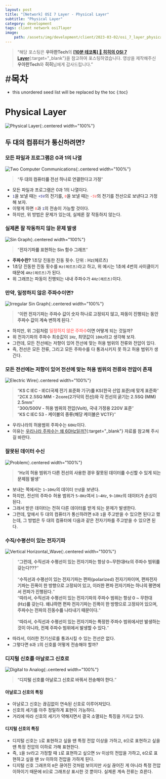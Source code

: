 ```yaml
---
layout: post
title: "[Network] OSI 7 Layer - Physical Layer"
subtitle: "Physical Layer"
category: development
tags: client network osi7layer
image:
    path: /assets/img/development/client/2023-03-02/osi_7_layer_physical_layer_cover.png
---
```


> “해당 포스팅은 **우아한Tech**의 [**[10분 테코톡] 🔮 히히의 OSI 7 Layer**](https://www.youtube.com/watch?v=1pfTxp25MA8&t=35s){:target="_blank"}을 참고하여 포스팅하였습니다. 영상을 제작해주신 **우아한Tech**와 **히히**님에게 감사드립니다.”

<span style="font-size:30px;">\#**목차**</span>

* this unordered seed list will be replaced by the toc
{:toc}

# Physical Layer
![Physical Layer](/assets/img/development/client/2023-03-02/physical_layer_main.png){:.centered width="100%"}

## 두 대의 컴퓨터가 통신하려면?
### 모든 파일과 프로그램은 0과 1의 나열
![Two Computer Communications](/assets/img/development/client/2023-03-02/2_computer_communications.png){:.centered width="100%"}
> “**두 대의 컴퓨터를 전선 하나로 연결한다고 가정**”

- 모든 파일과 프로그램은 0과 1의 나열이다.
- <span style="color:#6667AB">**`1`**</span>을 보낼 때는 <span style="color:#6667AB">**`+5V`**</span>의 전기를, <span style="color:#ff8080">**`0`**</span>을 보낼 때는 <span style="color:#ff8080">**`-5V`**</span>의 전기를 전선으로 보낸다고 가정해 보자.
- 이렇게 하면 <span style="color:#ff8080">**`0`**</span>과 <span style="color:#6667AB">**`1`**</span>의 전송이 가능할 것이다.
- 하지만, 위 방법은 문제가 있는데, 실제론 잘 작동하지 않는다.

### 실제론 잘 작동하지 않는 문제 발생
![Sin Graph](/assets/img/development/client/2023-03-02/sin_graph.png){:.centered width="100%"}
> “**전자기파를 표현하는 Sin 함수 그래프**”

- **주파수란?** 1초당 진동한 진동 횟수. 단위 : Hz(헤르츠)
- 1초당 진동한 진동 횟수를 `Hz(헤르츠)`라고 하고, 위 예시는 1초에 4번의 사이클이기 때문에 `4Hz(헤르츠)`가 된다. 
- 위 그래프는 파동이 진행되는 내내 주파수가 `4Hz(헤르츠)`이다.

### 만약, 일정하지 않은 주파수이면?
![Irregular Sin Graph](/assets/img/development/client/2023-03-02/irregular_sin_graph.png){:.centered width="100%"}
> “**이런 전자기파는 주파수 값이 숫자 하나로 고정되지 않고, 파동이 진행되는 동안 주파수 값이 계속 변하게 된다.**”

- 하지만, 위 그림처럼 <span style="color:#ff8080">**일정하지 않은 주파수**</span>이면 어떻게 되는 것일까?
- 위 전자기파의 주파수 최솟값이 `1Hz`, 최댓값이 `10Hz`라고 생각해 보자.
- 그런데, 모든 전선에는 저항이 있어 전선에 맞는 허용 범위의 전류와 전압이 있다. 
- 즉, 전선은 모든 전류, 그리고 모든 주파수를 다 통과시키지 못 하고 허용 범위가 생긴다.

### 모든 전선에는 저항이 있어 전선에 맞는 허용 범위의 전류와 전압이 존재
  ![Electric Wire](/assets/img/development/client/2023-03-02/electric_wire.png){:.centered width="100%"}
> “**KS C IEC - IEC(국제 전기 표준화 기구)를 KS(한국 산업 표준)에 맞게 표준화**”<br>
> “**2CX 2.5SQ MM - 2core(2가닥의 전선)와 각 전선의 굵기는 2.5SQ (MM) 2.5mm**”<br>
> “**300/500V - 허용 범위의 전압(Volt), 국내 가정용 220V 표준**”<br>
> “**KS C IEC 53 - 케이블의 종류(해당 케이블은 VCTF)**”

- 우리나라의 허용범위 주파수는 `60Hz`이다.
- 이유는 [우리나라 주파수는 왜 60Hz일까?](http://www.keaj.kr/news/articleView.html?idxno=3608){:target="_blank"} 자료를 참고해 주시길 바란다.

### 잘못된 데이터 수신
![Problem](/assets/img/development/client/2023-03-02/problem_1.png){:.centered width="100%"}
> “**Hz의 허용 범위가 다른 전선의 사용한 경우 잘못된 데이터를 수신할 수 있게 되는 문제점 발생**”<br>

- 보내는 쪽에서는 `1~10Hz`의 데이터 `안녕`을 보낸다.
- 하지만, 전선의 주파수 허용 범위가 `5~8Hz`여서 `1~4Hz`, `9~10Hz`의 데이터가 손상이 된다.
- 그래서 받은 데이터는 전혀 다른 데이터를 받게 되는 문제가 발생한다.
- 그런데, 앞에서 두 대의 컴퓨터가 통신하려면 `0`과 `1`을 주고받을 수 있으면 된다고 했는데, 그 방법은 두 대의 컴퓨터에 다음과 같은 전자기파를 주고받을 수 있으면 된다.

### 수직/수평선이 있는 전자기파
![Vertical Horizontal_Wave](/assets/img/development/client/2023-03-02/vertical_horizontal_wave.png){:.centered width="100%"}
> “**그런데, 수직선과 수평선이 있는 전자기파는 항상 0~무한대Hz의 주파수 범위를 갖는다???**”<br><br>
> “**수직선과 수평선이 있는 전자기파는 편파(polarized) 전자기파이며, 편파전자기파는 진폭이 한 방향으로 고정되어 있고, 이러한 편파 전자기파는 하나의 평면에서 전파가 진행된다.**”<br>
> “**따라서, 수직선과 수평선이 있는 전자기파의 주파수 범위는 항상 0 ~ 무한대(Hz)를 갖는다. 왜냐하면 편파 전자기파는 진폭이 한 방향으로 고정되어 있으며, 주파수는 전파의 진동수를 나타내기 때문이다.**”<br><br>
> “**따라서, 수직선과 수평선이 있는 전자기파는 특정한 주파수 범위에서만 발생하는 것이 아니라, 전체 주파수 범위에서 발생할 수 있다.**”<br>

- 따라서, 이러한 전기신로를 통과시킬 수 있는 전선은 없다.
- 그렇다면 `0`과 `1`의 신호를 어떻게 전송해야 할까?

### 디지털 신호를 아날로그 신호로
![Digital to Analog](/assets/img/development/client/2023-03-02/digital_to_analog.png){:.centered width="100%"}
> “**디지털 신호를 아날로그 신호로 바꿔서 전송해야 한다.**”<br>

#### 아날로그 신호의 특징
- 아날로그 신호는 끊김없이 연속된 신호로 이루어져있다.
- 신호의 세기를 아주 정밀하게 표현이 가능하다.
- 거리에 따라 신호의 세기가 약해지면서 결국 소멸되는 특징을 가지고 있다.

#### 디지털 신호의 특징
- 디지털 신호는 `1`로 표현하고 싶을 땐 특정 전압 이상을 가하고, `0`으로 표현하고 싶을 땐 특정 전압의 이하로 가해 표현한다.
- 즉, `1`을 `5V`라고 가정할 때 `1`로 표현하고 싶으면 `5V` 이상의 전압을 가하고, `0`으로 표현하고 싶을 땐 `5V` 이하의 전압을 가하게 된다.
- 디지털 신호 그래프의 `0`은 끊어진 것처럼 보이지만 사실 끊어진 게 아니라 특정 전압 이하이기 때문에 `0`으로 그래프상 표시한 것 뿐이다. 실제론 계속 전류는 흐른다.


[//]: # (Continue with [[Network] OSI 7 Layer - Data Link Layer]&#40;./2023-03-05-week-8th.md&#41;{:.heading.flip-title})

[//]: # ({:.read-more})
